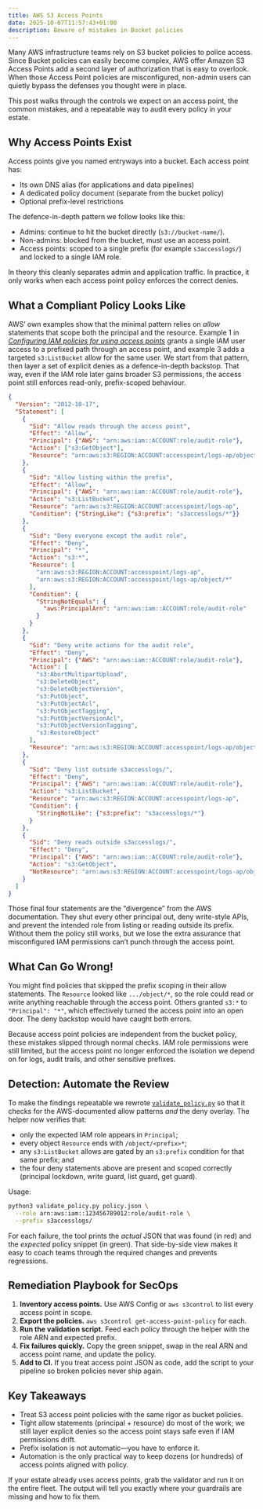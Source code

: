 ```yaml
---
title: AWS S3 Access Points
date: 2025-10-07T11:57:43+01:00
description: Beware of mistakes in Bucket policies
---
```


Many AWS infrastructure teams rely on S3 bucket policies to police access. Since Bucket policies can easily become complex, AWS offer Amazon S3
Access Points add a second layer of authorization that is easy to overlook.
When those Access Point policies are misconfigured, non-admin users can quietly bypass the
defenses you thought were in place.

This post walks through the controls we expect on an access point, the common
mistakes, and a repeatable way to audit every policy in
your estate.

## Why Access Points Exist

Access points give you named entryways into a bucket. Each access point has:

- Its own DNS alias (for applications and data pipelines)
- A dedicated policy document (separate from the bucket policy)
- Optional prefix-level restrictions

The defence-in-depth pattern we follow looks like this:

- Admins: continue to hit the bucket directly (`s3://bucket-name/`).
- Non-admins: blocked from the bucket, must use an access point.
- Access points: scoped to a single prefix (for example `s3accesslogs/`) and
  locked to a single IAM role.

In theory this cleanly separates admin and application traffic. In practice,
it only works when each access point policy enforces the correct denies.

## What a Compliant Policy Looks Like

AWS’ own examples show that the minimal pattern relies on *allow* statements that scope
both the principal and the resource. Example&nbsp;1 in
[*Configuring IAM policies for using access points*](https://docs.aws.amazon.com/AmazonS3/latest/userguide/access-points-policies.html)
grants a single IAM user access to a prefixed path through an access point, and example&nbsp;3
adds a targeted `s3:ListBucket` allow for the same user. We start from that pattern, then
layer a set of explicit denies as a defence-in-depth backstop. That way, even if the IAM role
later gains broader S3 permissions, the access point still enforces read-only, prefix-scoped
behaviour.

```json
{
  "Version": "2012-10-17",
  "Statement": [
    {
      "Sid": "Allow reads through the access point",
      "Effect": "Allow",
      "Principal": {"AWS": "arn:aws:iam::ACCOUNT:role/audit-role"},
      "Action": ["s3:GetObject"],
      "Resource": "arn:aws:s3:REGION:ACCOUNT:accesspoint/logs-ap/object/s3accesslogs/*"
    },
    {
      "Sid": "Allow listing within the prefix",
      "Effect": "Allow",
      "Principal": {"AWS": "arn:aws:iam::ACCOUNT:role/audit-role"},
      "Action": "s3:ListBucket",
      "Resource": "arn:aws:s3:REGION:ACCOUNT:accesspoint/logs-ap",
      "Condition": {"StringLike": {"s3:prefix": "s3accesslogs/*"}}
    },
    {
      "Sid": "Deny everyone except the audit role",
      "Effect": "Deny",
      "Principal": "*",
      "Action": "s3:*",
      "Resource": [
        "arn:aws:s3:REGION:ACCOUNT:accesspoint/logs-ap",
        "arn:aws:s3:REGION:ACCOUNT:accesspoint/logs-ap/object/*"
      ],
      "Condition": {
        "StringNotEquals": {
          "aws:PrincipalArn": "arn:aws:iam::ACCOUNT:role/audit-role"
        }
      }
    },
    {
      "Sid": "Deny write actions for the audit role",
      "Effect": "Deny",
      "Principal": {"AWS": "arn:aws:iam::ACCOUNT:role/audit-role"},
      "Action": [
        "s3:AbortMultipartUpload",
        "s3:DeleteObject",
        "s3:DeleteObjectVersion",
        "s3:PutObject",
        "s3:PutObjectAcl",
        "s3:PutObjectTagging",
        "s3:PutObjectVersionAcl",
        "s3:PutObjectVersionTagging",
        "s3:RestoreObject"
      ],
      "Resource": "arn:aws:s3:REGION:ACCOUNT:accesspoint/logs-ap/object/*"
    },
    {
      "Sid": "Deny list outside s3accesslogs/",
      "Effect": "Deny",
      "Principal": {"AWS": "arn:aws:iam::ACCOUNT:role/audit-role"},
      "Action": "s3:ListBucket",
      "Resource": "arn:aws:s3:REGION:ACCOUNT:accesspoint/logs-ap",
      "Condition": {
        "StringNotLike": {"s3:prefix": "s3accesslogs/*"}
      }
    },
    {
      "Sid": "Deny reads outside s3accesslogs/",
      "Effect": "Deny",
      "Principal": {"AWS": "arn:aws:iam::ACCOUNT:role/audit-role"},
      "Action": "s3:GetObject",
      "NotResource": "arn:aws:s3:REGION:ACCOUNT:accesspoint/logs-ap/object/s3accesslogs/*"
    }
  ]
}
```

Those final four statements are the “divergence” from the AWS documentation. They shut every
other principal out, deny write-style APIs, and prevent the intended role from listing or
reading outside its prefix. Without them the policy still works, but we lose the extra
assurance that misconfigured IAM permissions can’t punch through the access point.

## What Can Go Wrong!

You might find policies that skipped the prefix scoping in their allow
statements. The `Resource` looked like `.../object/*`, so the role could read or write
anything reachable through the access point. Others granted `s3:*` to `"Principal": "*"`,
which effectively turned the access point into an open door. The deny backstop would have
caught both errors.

Because access point policies are independent from the bucket policy, these mistakes slipped
through normal checks. IAM role permissions were still limited, but the access point no longer
enforced the isolation we depend on for logs, audit trails, and other sensitive prefixes.

## Detection: Automate the Review

To make the findings repeatable we rewrote [`validate_policy.py`](https://s.natalian.org/2025-10-07/validate_policy.py) so that it checks
for the AWS-documented allow patterns *and* the deny overlay. The helper now verifies that:

- only the expected IAM role appears in `Principal`;
- every object `Resource` ends with `/object/<prefix>*`;
- any `s3:ListBucket` allows are gated by an `s3:prefix` condition for that same prefix; and
- the four deny statements above are present and scoped correctly (principal lockdown, write
  guard, list guard, get guard).

Usage:

```bash
python3 validate_policy.py policy.json \
  --role arn:aws:iam::123456789012:role/audit-role \
  --prefix s3accesslogs/
```

For each failure, the tool prints the *actual* JSON that was found (in red) and
the *expected* policy snippet (in green). That side-by-side view makes it easy to
coach teams through the required changes and prevents regressions.

## Remediation Playbook for SecOps

1. **Inventory access points.** Use AWS Config or `aws s3control` to list every
   access point in scope.
2. **Export the policies.** `aws s3control get-access-point-policy` for each.
3. **Run the validation script.** Feed each policy through the helper with the
   role ARN and expected prefix.
4. **Fix failures quickly.** Copy the green snippet, swap in the real ARN and
   access point name, and update the policy.
5. **Add to CI.** If you treat access point JSON as code, add the script to your
   pipeline so broken policies never ship again.

## Key Takeaways

- Treat S3 access point policies with the same rigor as bucket policies.
- Tight allow statements (principal + resource) do most of the work; we still layer explicit
  denies so the access point stays safe even if IAM permissions drift.
- Prefix isolation is not automatic—you have to enforce it.
- Automation is the only practical way to keep dozens (or hundreds) of access
  points aligned with policy.

If your estate already uses access points, grab the validator and run it on the
entire fleet. The output will tell you exactly where your guardrails are missing
and how to fix them.
